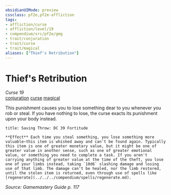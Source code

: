 ```yaml
---
obsidianUIMode: preview
cssclass: pf2e,pf2e-affliction
tags:
- affliction/curse
- affliction/level/19
- compendium/src/pf2e/gmg
- trait/conjuration
- trait/curse
- trait/magical
aliases: ["Thief's Retribution"]
---
```

# Thief's Retribution
*Curse 19*  
[conjuration](../../../rules/traits/conjuration.md)  [curse](../../../rules/traits/curse.md)  [magical](../../../rules/traits/magical.md)  

This punishment causes you to lose something dear to you whenever you rob or steal. If you have nothing to lose, the curse exacts its punishment upon your body instead.

```ad-inline-affliction
title: Saving Throw: DC 39 Fortitude

**Effect** Each time you steal something, you lose something more valuable—this item is whisked away and can't be found again. Typically this item is one of greater monetary value, but it might be one of greater value in another sense, such as one of greater emotional value, or something you need to complete a task. If you aren't carrying anything of greater value at the time of the theft, you lose one of your limbs instead, taking `10d6` slashing damage and losing use of that limb. The damage can't be healed, nor the limb restored, until the stolen item is returned, even through use of spells like [regenerate](../../../compendium/spells/regenerate.md).
```

*Source: Gamemastery Guide p. 117*

